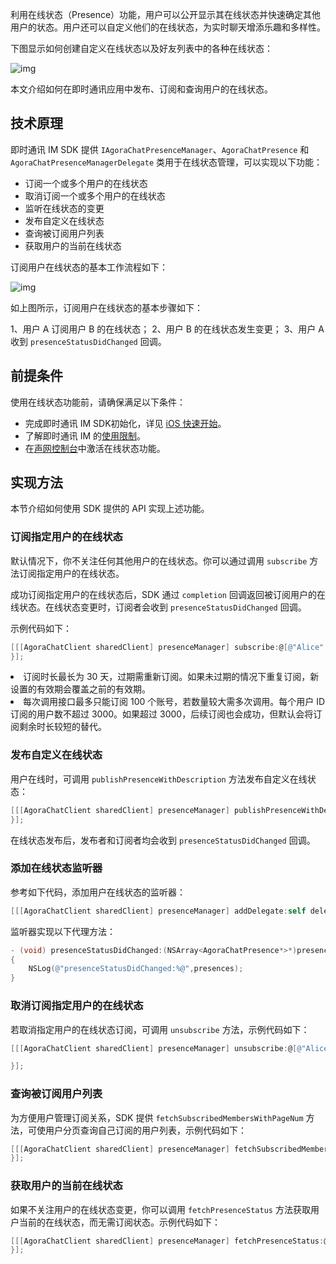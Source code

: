 利用在线状态（Presence）功能，用户可以公开显示其在线状态并快速确定其他用户的状态。用户还可以自定义他们的在线状态，为实时聊天增添乐趣和多样性。

下图显示如何创建自定义在线状态以及好友列表中的各种在线状态：

![img](https://web-cdn.agora.io/docs-files/1655302046418)

本文介绍如何在即时通讯应用中发布、订阅和查询用户的在线状态。

## 技术原理

即时通讯 IM SDK 提供 `IAgoraChatPresenceManager`、`AgoraChatPresence` 和 `AgoraChatPresenceManagerDelegate` 类用于在线状态管理，可以实现以下功能：

- 订阅一个或多个用户的在线状态
- 取消订阅一个或多个用户的在线状态
- 监听在线状态的变更
- 发布自定义在线状态
- 查询被订阅用户列表
- 获取用户的当前在线状态

订阅用户在线状态的基本工作流程如下：

![img](https://web-cdn.agora.io/docs-files/1655307187099)

如上图所示，订阅用户在线状态的基本步骤如下：

1、用户 A 订阅用户 B 的在线状态；
2、用户 B 的在线状态发生变更；
3、用户 A 收到 `presenceStatusDidChanged` 回调。

## 前提条件

使用在线状态功能前，请确保满足以下条件：

- 完成即时通讯 IM SDK初始化，详见 [iOS 快速开始](./agora_chat_get_started_ios)。
- 了解即时通讯 IM 的[使用限制](./agora_chat_limitation)。
- 在[声网控制台](https://console.agora.io/)中激活在线状态功能。

## 实现方法

本节介绍如何使用 SDK 提供的 API 实现上述功能。

### 订阅指定用户的在线状态

默认情况下，你不关注任何其他用户的在线状态。你可以通过调用 `subscribe` 方法订阅指定用户的在线状态。

成功订阅指定用户的在线状态后，SDK 通过 `completion` 回调返回被订阅用户的在线状态。在线状态变更时，订阅者会收到 `presenceStatusDidChanged` 回调。

示例代码如下：

```objective-c
[[[AgoraChatClient sharedClient] presenceManager] subscribe:@[@"Alice",@"Bob"] expiry:7*24*3600 completion:^(NSArray<AgoraChatPresence *> *presences, AgoraChatError *error) {
}];
```

<div class="alert info"><li>订阅时长最长为 30 天，过期需重新订阅。如果未过期的情况下重复订阅，新设置的有效期会覆盖之前的有效期。<li>每次调用接口最多只能订阅 100 个账号，若数量较大需多次调用。每个用户 ID 订阅的用户数不超过 3000。如果超过 3000，后续订阅也会成功，但默认会将订阅剩余时长较短的替代。</div>

### 发布自定义在线状态

用户在线时，可调用 `publishPresenceWithDescription` 方法发布自定义在线状态：

```objective-c
[[[AgoraChatClient sharedClient] presenceManager] publishPresenceWithDescription:@"custom presence" completion:^(AgoraChatError *error) {
}];
```

在线状态发布后，发布者和订阅者均会收到 `presenceStatusDidChanged` 回调。

### 添加在线状态监听器

参考如下代码，添加用户在线状态的监听器：

```objective-c
[[[AgoraChatClient sharedClient] presenceManager] addDelegate:self delegateQueue:nil];
```

监听器实现以下代理方法：

```objective-c
- (void) presenceStatusDidChanged:(NSArray<AgoraChatPresence*>*)presences
{
    NSLog(@"presenceStatusDidChanged:%@",presences);
}
```

### 取消订阅指定用户的在线状态

若取消指定用户的在线状态订阅，可调用 `unsubscribe` 方法，示例代码如下：

```objective-c
[[[AgoraChatClient sharedClient] presenceManager] unsubscribe:@[@"Alice"] completion:^(AgoraChatError *error) {

}];
```

### 查询被订阅用户列表

为方便用户管理订阅关系，SDK 提供 `fetchSubscribedMembersWithPageNum` 方法，可使用户分页查询自己订阅的用户列表，示例代码如下：

```objective-c
[[[AgoraChatClient sharedClient] presenceManager] fetchSubscribedMembersWithPageNum:0 pageSize:50 Completion:^(NSArray<NSString*>* members,AgoraChatError*error){
}];
```

### 获取用户的当前在线状态

如果不关注用户的在线状态变更，你可以调用 `fetchPresenceStatus` 方法获取用户当前的在线状态，而无需订阅状态。示例代码如下：

```objective-c
[[[AgoraChatClient sharedClient] presenceManager] fetchPresenceStatus:@[@"Alice",@"Tom"] completion:^(NSArray<AgoraChatPresence*>* presences,AgoraChatError*error){
}];
```